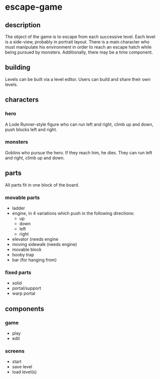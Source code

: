 # escape-game

## description
The object of the game is to escape from each successive level. Each level is a side-view, probably in portrait layout. There is a main character who must manipulate his environment in order to reach an escape hatch while being pursued by monsters. Additionally, there may be a time component.

## building
Levels can be built via a level editor. Users can build and share their own levels.

## characters

### hero
A Lode Runner-style figure who can run left and right, climb up and down, push blocks left and right.

### monsters
Goblins who pursue the hero. If they reach him, he dies. They can run left and right, climb up and down.

## parts

All parts fit in one block of the board.

### movable parts
- ladder
- engine, in 4 variations which push in the following directions:
  * up
  * down
  * left
  * right
- elevator (needs engine
- moving sidewalk (needs engine)
- movable block
- booby trap
- bar (for hanging from)

### fixed parts
- solid
- portal/support
- warp portal

## components

### game
- play
- edit

### screens
- start
- save level
- load level(s)

